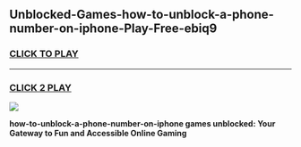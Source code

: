 
## Unblocked-Games-how-to-unblock-a-phone-number-on-iphone-Play-Free-ebiq9
<h3>
<a href="https://premium76.site?title=how-to-unblock-a-phone-number-on-iphone&ref=12A">CLICK TO PLAY</a></h3>
<hr>

<h3>
<a href="https://premium76.site?title=how-to-unblock-a-phone-number-on-iphone&ref=12A">CLICK 2 PLAY</a>
  
</h3>

<a href="https://premium76.site?title=how-to-unblock-a-phone-number-on-iphone&ref=12A"><img src="https://clearcache.store/games.png"></a>


**how-to-unblock-a-phone-number-on-iphone games unblocked: Your Gateway to Fun and Accessible Online Gaming**
